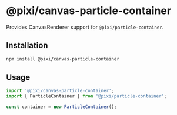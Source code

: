 # @pixi/canvas-particle-container

Provides CanvasRenderer support for `@pixi/particle-container`.

## Installation

```bash
npm install @pixi/canvas-particle-container
```

## Usage

```js
import '@pixi/canvas-particle-container';
import { ParticleContainer } from '@pixi/particle-container';

const container = new ParticleContainer();
```
